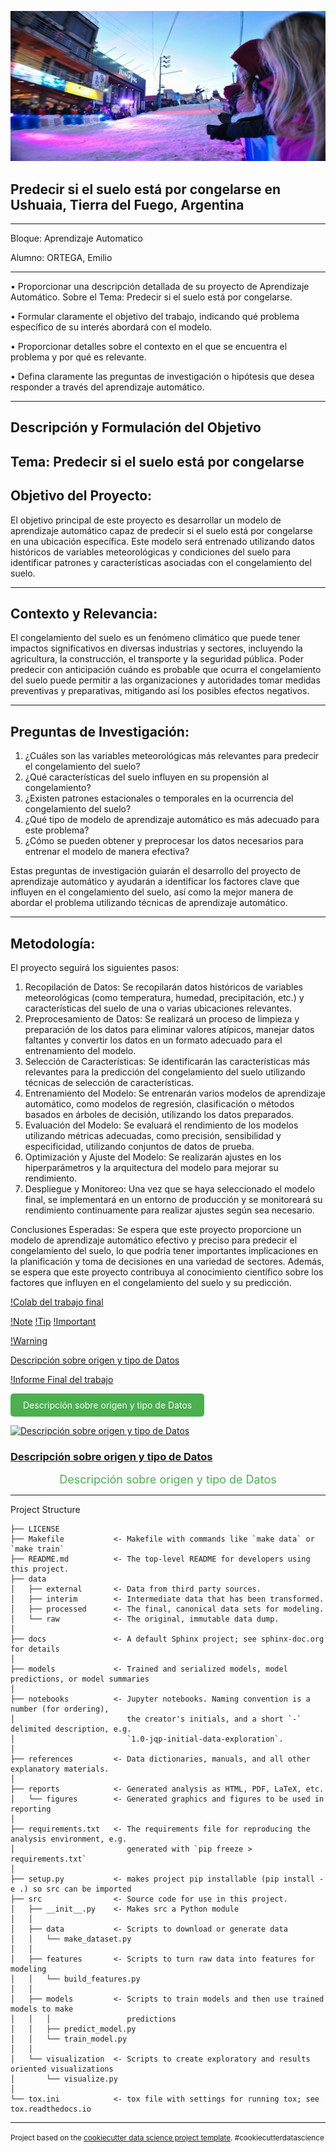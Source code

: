 ![Congelamiento del Suelo](https://github.com/emi2x31/Congelamiento_del_Suelo/blob/main/reports/figures/calles%20congeladas2.jpg)


Predecir si el suelo está por congelarse en Ushuaia, Tierra del Fuego, Argentina
---------
---------------
Bloque: Aprendizaje Automatico

Alumno: ORTEGA, Emilio

--------------

•	Proporcionar una descripción detallada de su proyecto de Aprendizaje Automático.  Sobre el Tema: Predecir si el suelo está por congelarse.

•	Formular claramente el objetivo del trabajo, indicando qué problema específico de su interés abordará con el modelo.

•	Proporcionar detalles sobre el contexto en el que se encuentra el problema y por qué es relevante.

•	Defina claramente las preguntas de investigación o hipótesis que desea responder a través del aprendizaje automático.

-----------
Descripción y Formulación del Objetivo
------------
Tema: Predecir si el suelo está por congelarse
------------

Objetivo del Proyecto:
-------------
El objetivo principal de este proyecto es desarrollar un modelo de aprendizaje automático capaz de predecir si el suelo está por congelarse en una ubicación específica. Este modelo será entrenado utilizando datos históricos de variables meteorológicas y condiciones del suelo para identificar patrones y características asociadas con el congelamiento del suelo.

------------

Contexto y Relevancia:
-----------
El congelamiento del suelo es un fenómeno climático que puede tener impactos significativos en diversas industrias y sectores, incluyendo la agricultura, la construcción, el transporte y la seguridad pública. Poder predecir con anticipación cuándo es probable que ocurra el congelamiento del suelo puede permitir a las organizaciones y autoridades tomar medidas preventivas y preparativas, mitigando así los posibles efectos negativos.

------------

Preguntas de Investigación:
-----------
1. ¿Cuáles son las variables meteorológicas más relevantes para predecir el congelamiento del suelo?
2. ¿Qué características del suelo influyen en su propensión al congelamiento?
3. ¿Existen patrones estacionales o temporales en la ocurrencia del congelamiento del suelo?
4. ¿Qué tipo de modelo de aprendizaje automático es más adecuado para este problema?
5. ¿Cómo se pueden obtener y preprocesar los datos necesarios para entrenar el modelo de manera efectiva?

Estas preguntas de investigación guiarán el desarrollo del proyecto de aprendizaje automático y ayudarán a identificar los factores clave que influyen en el congelamiento del suelo, así como la mejor manera de abordar el problema utilizando técnicas de aprendizaje automático.

------------
Metodología:
-----------

El proyecto seguirá los siguientes pasos:
1. Recopilación de Datos: Se recopilarán datos históricos de variables meteorológicas (como temperatura, humedad, precipitación, etc.) y características del suelo de una o varias ubicaciones relevantes.
2. Preprocesamiento de Datos: Se realizará un proceso de limpieza y preparación de los datos para eliminar valores atípicos, manejar datos faltantes y convertir los datos en un formato adecuado para el entrenamiento del modelo.
3. Selección de Características: Se identificarán las características más relevantes para la predicción del congelamiento del suelo utilizando técnicas de selección de características.
4. Entrenamiento del Modelo: Se entrenarán varios modelos de aprendizaje automático, como modelos de regresión, clasificación o métodos basados en árboles de decisión, utilizando los datos preparados.
5. Evaluación del Modelo: Se evaluará el rendimiento de los modelos utilizando métricas adecuadas, como precisión, sensibilidad y especificidad, utilizando conjuntos de datos de prueba.
6. Optimización y Ajuste del Modelo: Se realizarán ajustes en los hiperparámetros y la arquitectura del modelo para mejorar su rendimiento.
7. Despliegue y Monitoreo: Una vez que se haya seleccionado el modelo final, se implementará en un entorno de producción y se monitoreará su rendimiento continuamente para realizar ajustes según sea necesario.
   
Conclusiones Esperadas:
Se espera que este proyecto proporcione un modelo de aprendizaje automático efectivo y preciso para predecir el congelamiento del suelo, lo que podría tener importantes implicaciones en la planificación y toma de decisiones en una variedad de sectores. Además, se espera que este proyecto contribuya al conocimiento científico sobre los factores que influyen en el congelamiento del suelo y su predicción.

[!Colab del trabajo final](/notebooks/Trabajo_final_Aprendizaje_Automatico.ipynb)

[!Note](/docs/info_final.rst)
[!Tip](/docs/info_final.rst)
[!Important](/docs/info_final.rst)

[!Warning](/docs/info_final.rst)

[Descripción sobre origen y tipo de Datos](./docs/Descripcion%20de%20los%20Datos.md)

[!Informe Final del trabajo](/docs/info_final.rst)

<a href="./docs/Descripcion%20de%20los%20Datos.md" style="display:inline-block;background-color:#4CAF50;color:white;padding:10px 20px;text-align:center;text-decoration:none;border-radius:5px;">Descripción sobre origen y tipo de Datos</a>

[![Descripción sobre origen y tipo de Datos](https://via.placeholder.com/150x50?text=Ver+Descripción)](./docs/Descripcion%20de%20los%20Datos.md)

### [Descripción sobre origen y tipo de Datos](./docs/Descripcion%20de%20los%20Datos.md)

<div style="text-align:center;">
    <a href="./docs/Descripcion%20de%20los%20Datos.md" style="font-size:18px;color:#4CAF50;text-decoration:none;">Descripción sobre origen y tipo de Datos</a>
</div>


------------
Project Structure

    ├── LICENSE
    ├── Makefile           <- Makefile with commands like `make data` or `make train` 
    ├── README.md          <- The top-level README for developers using this project.
    ├── data
    │   ├── external       <- Data from third party sources.
    │   ├── interim        <- Intermediate data that has been transformed.
    │   ├── processed      <- The final, canonical data sets for modeling.
    │   └── raw            <- The original, immutable data dump.
    │
    ├── docs               <- A default Sphinx project; see sphinx-doc.org for details
    │
    ├── models             <- Trained and serialized models, model predictions, or model summaries
    │
    ├── notebooks          <- Jupyter notebooks. Naming convention is a number (for ordering),
    │                         the creator's initials, and a short `-` delimited description, e.g.
    │                         `1.0-jqp-initial-data-exploration`.
    │
    ├── references         <- Data dictionaries, manuals, and all other explanatory materials.
    │
    ├── reports            <- Generated analysis as HTML, PDF, LaTeX, etc.
    │   └── figures        <- Generated graphics and figures to be used in reporting
    │
    ├── requirements.txt   <- The requirements file for reproducing the analysis environment, e.g.
    │                         generated with `pip freeze > requirements.txt`
    │
    ├── setup.py           <- makes project pip installable (pip install -e .) so src can be imported
    ├── src                <- Source code for use in this project.
    │   ├── __init__.py    <- Makes src a Python module
    │   │
    │   ├── data           <- Scripts to download or generate data
    │   │   └── make_dataset.py
    │   │
    │   ├── features       <- Scripts to turn raw data into features for modeling
    │   │   └── build_features.py
    │   │
    │   ├── models         <- Scripts to train models and then use trained models to make
    │   │   │                 predictions
    │   │   ├── predict_model.py
    │   │   └── train_model.py
    │   │
    │   └── visualization  <- Scripts to create exploratory and results oriented visualizations
    │       └── visualize.py
    │
    └── tox.ini            <- tox file with settings for running tox; see tox.readthedocs.io

--------

<p><small>Project based on the <a target="_blank" href="https://drivendata.github.io/cookiecutter-data-science/">cookiecutter data science project template</a>. #cookiecutterdatascience</small></p>

